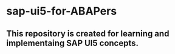 # sap-ui5-for-ABAPers
## This repository is created for learning and implementaing SAP UI5 concepts.
